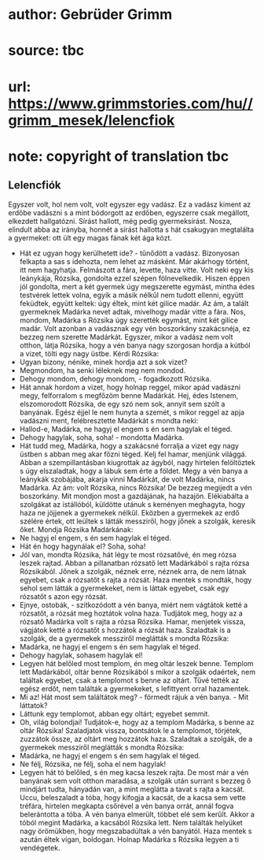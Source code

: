 # author: Gebrüder Grimm
# source: tbc
# url: https://www.grimmstories.com/hu//grimm_mesek/lelencfiok
# note: copyright of translation tbc

## Lelencfiók 

Egyszer volt, hol nem volt, volt egyszer egy vadász. Ez a vadász kiment
az erdőbe vadászni s a mint bódorgott az erdőben, egyszerre csak
megállott, elkezdett hallgatózni. Sírást hallott, még pedig
gyermeksírást. Nosza, elindult abba az irányba, honnét a sírást hallotta
s hát csakugyan megtalálta a gyermeket: ott ült egy magas fának két ága
közt.
- Hát ez ugyan hogy kerülhetett ide? - tűnődött a vadász. Bizonyosan
felkapta a sas s idehozta, nem lehet az másként.
Már akárhogy történt, itt nem hagyhatja. Felmászott a fára, levette,
haza vitte. Volt neki egy kis leánykája, Rózsika, gondolta ezzel szépen
fölnevelkedik. Hiszen éppen jól gondolta, mert a két gyermek úgy
megszerette egymást, mintha édes testvérek lettek volna, egyik a másik
nélkűl nem tudott ellenni, együtt feküdtek, együtt keltek: úgy éltek,
mint két gilice madár. Az ám, a talált gyermeknek Madárka nevet adtak,
mivelhogy madár vitte a fára.
Nos, mondom, Madárka s Rózsika úgy szerették egymást, mint két gilice
madár. Volt azonban a vadásznak egy vén boszorkány szakácsnéja, ez
bezzeg nem szerette Madárkát. Egyszer, mikor a vadász nem volt otthon,
látja Rózsika, hogy a vén banya nagy szorgosan hordja a kútból a vizet,
tölti egy nagy üstbe. Kérdi Rózsika:
- Ugyan bizony, nénike, minek hordja azt a sok vizet?
- Megmondom, ha senki léleknek meg nem mondod.
- Dehogy mondom, dehogy mondom, - fogadkozott Rózsika.
- Hát annak hordom a vizet, hogy holnap reggel, mikor apád vadászni
megy, felforralom s megfőzöm benne Madárkát.
Hej, édes Istenem, elszomorodott Rózsika, de egy szó nem sok, annyit sem
szólt a banyának. Egész éjjel le nem hunyta a szemét, s mikor reggel az
apja vadászni ment, felébresztette Madárkát s mondta neki:
- Hallod-e, Madárka, ne hagyj el engem s én sem hagylak el téged.
- Dehogy hagylak, soha, soha! - mondotta Madárka.
- Hát tudd meg, Madárka, hogy a szakácsné forralja a vizet egy nagy
üstben s abban meg akar főzni téged. Kelj fel hamar, menjünk világgá.
Abban a szempillantásban kiugrottak az ágyból, nagy hirtelen felöltöztek
s úgy elszaladtak, hogy a lábuk sem érte a földet.
Megy a vén banya a leánykák szobájába, akarja vinni Madárkát, de volt
Madárka, nincs Madárka. Az ám: volt Rózsika, nincs Rózsika!
De bezzeg megijedt a vén boszorkány. Mit mondjon most a gazdájának, ha
hazajön. Elékiabálta a szolgákat az istállóból, küldötte utánuk s
keményen meghagyta, hogy haza ne jöjjenek a gyermekek nélkűl.
Eközben a gyermekek az erdő szélére értek, ott leültek s látták
messziről, hogy jőnek a szolgák, keresik őket. Mondja Rózsika
Madárkának:
- Ne hagyj el engem, s én sem hagylak el téged.
- Hát én hogy hagynálak el? Soha, soha!
- Jól van, mondta Rózsika, hát légy te most rózsatővé, én meg rózsa
leszek rajtad.
Abban a pillanatban rózsatő lett Madárkából s rajta rózsa Rózsikából.
Jőnek a szolgák, néznek erre, néznek arra, de nem látnak egyebet, csak a
rózsatőt s rajta a rózsát. Haza mentek s mondták, hogy sehol sem látták
a gyermekeket, nem is láttak egyebet, csak egy rózsatőt s azon egy
rózsát.
- Ejnye, ostobák, - szitkozódott a vén banya, miért nem vágtátok ketté a
rózsatőt, a rózsát meg hoztátok volna haza. Tudjátok meg, hogy az a
rózsatő Madárka volt s rajta a rózsa Rózsika. Hamar, menjetek vissza,
vágjátok ketté a rózsatőt s hozzátok a rózsát haza.
Szaladtak is a szolgák, de a gyermekek messziről meglátták s mondta
Rózsika:
- Madárka, ne hagyj el engem s én sem hagylak el téged.
- Dehogy hagylak, sohasem hagylak el!
- Legyen hát belőled most templom, én meg oltár leszek benne.
Templom lett Madárkából, oltár benne Rózsikából s mikor a szolgák
odaértek, nem találtak egyebet, csak a templomot s benne az oltárt. Tűvé
tették az egész erdőt, nem találták a gyermekeket, s lefittyent orral
hazamentek.
- Mi az! Hát most sem találtátok meg? - förmedt rájuk a vén banya. - Mit
láttatok?
- Láttunk egy templomot, abban egy oltárt; egyebet semmit.
- Oh, világ bolondjai! Tudjátok-e, hogy az a templom Madárka, s benne az
oltár Rózsika! Szaladjatok vissza, bontsátok le a templomot, törjétek,
zuzzátok össze, az oltárt meg hozzátok haza.
Szaladtak a szolgák, de a gyermekek messziről meglátták s mondta
Rózsika:
- Madárka, ne hagyj el engem s én sem hagylak el téged.
- Ne félj, Rózsika, ne félj, soha el nem hagylak!
- Legyen hát tó belőled, s én meg kacsa leszek rajta.
De most már a vén banyának sem volt otthon maradása, a szolgák után
surrant s bezzeg ő mindjárt tudta, hányadán van, a mint meglátta a tavat
s rajta a kacsát. Uccu, beleszaladt a tóba, hogy kifogja a kacsát, de a
kacsa sem vette tréfára, hirtelen megkapta csőrével a vén banya orrát,
annál fogva belerántotta a tóba. A vén banya elmerült, többet elé sem
kerűlt. Akkor a tóból megint Madárka, a kacsából Rózsika lett. Nem
találták helyüket nagy örömükben, hogy megszabadúltak a vén banyától.
Haza mentek s azután éltek vígan, boldogan.
Holnap Madárka s Rózsika legyen a ti vendégetek.
